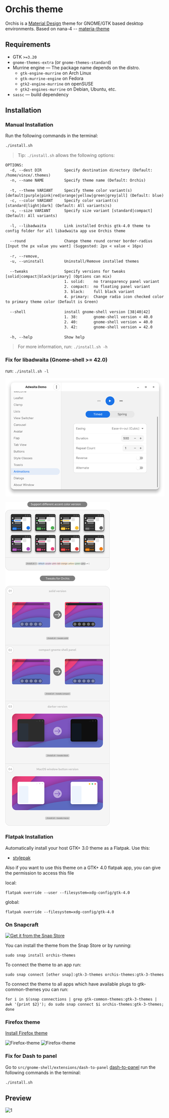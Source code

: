 # Orchis theme

Orchis is a [Material Design](https://material.io) theme for GNOME/GTK based desktop environments.
Based on nana-4 -- [materia-theme](https://github.com/nana-4/materia-theme)

## Requirements

- GTK `>=3.20`
- `gnome-themes-extra` (or `gnome-themes-standard`)
- Murrine engine — The package name depends on the distro.
  - `gtk-engine-murrine` on Arch Linux
  - `gtk-murrine-engine` on Fedora
  - `gtk2-engine-murrine` on openSUSE
  - `gtk2-engines-murrine` on Debian, Ubuntu, etc.
- `sassc` — build dependency

## Installation

### Manual Installation

Run the following commands in the terminal:

```sh
./install.sh
```

> Tip: `./install.sh` allows the following options:

```
OPTIONS:
  -d, --dest DIR          Specify destination directory (Default: /home/vince/.themes)
  -n, --name NAME         Specify theme name (Default: Orchis)

  -t, --theme VARIANT     Specify theme color variant(s) [default|purple|pink|red|orange|yellow|green|grey|all] (Default: blue)
  -c, --color VARIANT     Specify color variant(s) [standard|light|dark] (Default: All variants)s)
  -s, --size VARIANT      Specify size variant [standard|compact] (Default: All variants)

  -l, --libadwaita        Link installed Orchis gtk-4.0 theme to config folder for all libadwaita app use Orchis theme

  --round                 Change theme round corner border-radius [Input the px value you want] (Suggested: 2px < value < 16px)

  -r, --remove,
  -u, --uninstall         Uninstall/Remove installed themes

  --tweaks                Specify versions for tweaks [solid|compact|black|primary] (Options can mix)
                          1. solid:    no transparency panel variant
                          2. compact:  no floating panel variant
                          3. black:    full black variant
                          4. primary:  Change radio icon checked color to primary theme color (Default is Green)

  --shell                 install gnome-shell version [38|40|42]
                          1. 38:       gnome-shell version < 40.0
                          2. 40:       gnome-shell version = 40.0
                          3. 42:       gnome-shell version = 42.0

  -h, --help              Show help
```

> For more information, run: `./install.sh -h`

### Fix for libadwaita (Gnome-shell >= 42.0)

run: `./install.sh -l`

![1](images/libadwaita.png?raw=true)

![1](images/tweaks-view.png?raw=true)

### Flatpak Installation

Automatically install your host GTK+ 3.0 theme as a Flatpak. Use this:

- [stylepak](https://github.com/refi64/stylepak)

Also if you want to use this theme on a GTK+ 4.0 flatpak app, you can give the permission to access this file

local:
```
flatpak override --user --filesystem=xdg-config/gtk-4.0
```

global:
```
flatpak override --filesystem=xdg-config/gtk-4.0
```

### On Snapcraft

<a href="https://snapcraft.io/orchis-themes">
<img alt="Get it from the Snap Store" src="https://snapcraft.io/static/images/badges/en/snap-store-black.svg" />
</a>

You can install the theme from the Snap Store оr by running:

```
sudo snap install orchis-themes
```
To connect the theme to an app run:
```
sudo snap connect [other snap]:gtk-3-themes orchis-themes:gtk-3-themes
```
To connect the theme to all apps which have available plugs to gtk-common-themes you can run:
```
for i in $(snap connections | grep gtk-common-themes:gtk-3-themes | awk '{print $2}'); do sudo snap connect $i orchis-themes:gtk-3-themes; done
```

### Firefox theme
[Install Firefox theme](src/firefox)

![Firefox-theme](src/firefox/preview01.png?raw=true)
![Firefox-theme](src/firefox/preview02.png?raw=true)

### Fix for Dash to panel
Go to `src/gnome-shell/extensions/dash-to-panel` [dash-to-panel](src/gnome-shell/extensions/dash-to-panel) run the following commands in the terminal:

```sh
./install.sh
```

## Preview
![1](images/preview.jpg?raw=true)
